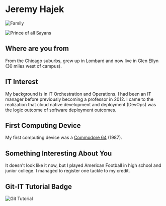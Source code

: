 # Jeremy Hajek

![Family](images/family.png "Family")

![Prince of all Sayans](images/vegeta.jpg "Vegeta")

## Where are you from

From the Chicago suburbs, grew up in Lombard and now live in Glen Ellyn (30 miles west of campus).

## IT Interest

My background is in IT Orchestration and Operations.  I had been an IT manager before previously becoming a professor in 2012.  I came to the realization that cloud native development and deployment (DevOps) was the logic outcome of software deployment outcomes.

## First Computing Device

My first computing device was a [Commodore 64](https://en.wikipedia.org/wiki/Commodore_64 "Wiki page for Commodore 64") (1987).

## Something Interesting About You

It doesn't look like it now, but I played American Football in high school and junior college.  I managed to register one tackle to my credit.

## Git-IT Tutorial Badge

![Git Tutorial](images/badge.png "Result")
